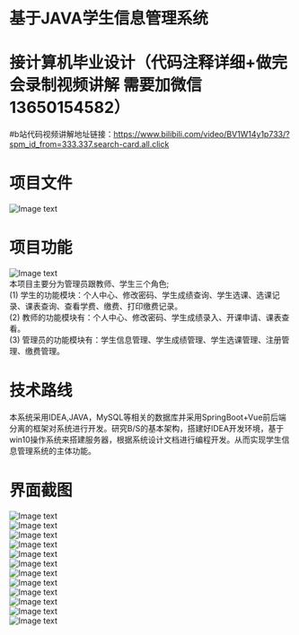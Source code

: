 # 基于JAVA学生信息管理系统 

#  接计算机毕业设计（代码注释详细+做完会录制视频讲解 需要加微信13650154582）  
#b站代码视频讲解地址链接：https://www.bilibili.com/video/BV1W14y1p733/?spm_id_from=333.337.search-card.all.click
# 项目文件
![Image text](https://github.com/huoming123/studentManagement/blob/main/%E9%A1%B9%E7%9B%AE%E6%88%AA%E5%9B%BE/%E9%A1%B9%E7%9B%AE%E6%96%87%E4%BB%B6.png)  
# 项目功能
![Image text](https://github.com/huoming123/studentManagement/blob/main/%E9%A1%B9%E7%9B%AE%E6%88%AA%E5%9B%BE/%E5%8A%9F%E8%83%BD%E5%9B%BE.png)  
本项目主要分为管理员跟教师、学生三个角色;  
(1) 学生的功能模块：个人中心、修改密码、学生成绩查询、学生选课、选课记录、课表查询、查看学费、缴费、打印缴费记录。  
(2) 教师的功能模块有：个人中心、修改密码、学生成绩录入、开课申请、课表查看。  
(3) 管理员的功能模块有：学生信息管理、学生成绩管理、学生选课管理、注册管理、缴费管理。  
# 技术路线
本系统采用IDEA,JAVA，MySQL等相关的数据库并采用SpringBoot+Vue前后端分离的框架对系统进行开发。研究B/S的基本架构，搭建好IDEA开发环境，基于win10操作系统来搭建服务器，根据系统设计文档进行编程开发。从而实现学生信息管理系统的主体功能。  
# 界面截图
![Image text](https://github.com/huoming123/studentManagement/blob/main/%E9%A1%B9%E7%9B%AE%E6%88%AA%E5%9B%BE/%E7%99%BB%E5%BD%95.png)  
![Image text](https://github.com/huoming123/studentManagement/blob/main/%E9%A1%B9%E7%9B%AE%E6%88%AA%E5%9B%BE/%E6%B3%A8%E5%86%8C.png)  
![Image text](https://github.com/huoming123/studentManagement/blob/main/%E9%A1%B9%E7%9B%AE%E6%88%AA%E5%9B%BE/%E4%B8%AA%E4%BA%BA%E4%BF%A1%E6%81%AF.png)  
![Image text](https://github.com/huoming123/studentManagement/blob/main/%E9%A1%B9%E7%9B%AE%E6%88%AA%E5%9B%BE/%E5%AD%A6%E7%94%9F%E7%AE%A1%E7%90%86.png)  
![Image text](https://github.com/huoming123/studentManagement/blob/main/%E9%A1%B9%E7%9B%AE%E6%88%AA%E5%9B%BE/%E5%AD%A6%E7%94%9F%E7%BB%9F%E8%AE%A1.png)  
![Image text](https://github.com/huoming123/studentManagement/blob/main/%E9%A1%B9%E7%9B%AE%E6%88%AA%E5%9B%BE/%E8%AF%BE%E7%A8%8B%E5%88%97%E8%A1%A8.png)  
![Image text](https://github.com/huoming123/studentManagement/blob/main/%E9%A1%B9%E7%9B%AE%E6%88%AA%E5%9B%BE/%E8%AF%BE%E8%A1%A8%E5%BD%95%E5%85%A5.png)  
![Image text](https://github.com/huoming123/studentManagement/blob/main/%E9%A1%B9%E7%9B%AE%E6%88%AA%E5%9B%BE/%E6%9F%A5%E8%AF%A2%E8%AF%BE%E8%A1%A8.png)  
![Image text](https://github.com/huoming123/studentManagement/blob/main/%E9%A1%B9%E7%9B%AE%E6%88%AA%E5%9B%BE/%E5%AD%A6%E8%B4%B9%E5%BD%95%E5%85%A5.png)  
![Image text](https://github.com/huoming123/studentManagement/blob/main/%E9%A1%B9%E7%9B%AE%E6%88%AA%E5%9B%BE/%E6%88%90%E7%BB%A9%E5%BD%95%E5%85%A5.png)  
![Image text](https://github.com/huoming123/studentManagement/blob/main/%E9%A1%B9%E7%9B%AE%E6%88%AA%E5%9B%BE/%E6%88%90%E7%BB%A9%E6%9F%A5%E7%9C%8B.png)  
![Image text](https://github.com/huoming123/studentManagement/blob/main/%E9%A1%B9%E7%9B%AE%E6%88%AA%E5%9B%BE/%E5%AD%A6%E7%94%9F%E6%8A%A2%E8%AF%BE.png)  
